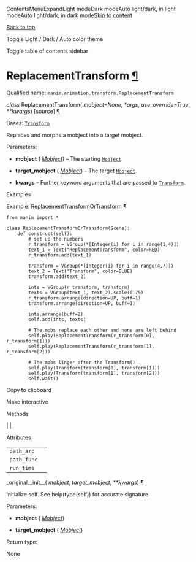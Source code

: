 ContentsMenuExpandLight modeDark modeAuto light/dark, in light modeAuto light/dark, in dark mode[Skip to content](https://docs.manim.community/en/stable/reference/manim.animation.transform.ReplacementTransform.html#furo-main-content)

[Back to top](https://docs.manim.community/en/stable/reference/manim.animation.transform.ReplacementTransform.html#)

Toggle Light / Dark / Auto color theme

Toggle table of contents sidebar

# ReplacementTransform [¶](https://docs.manim.community/en/stable/reference/manim.animation.transform.ReplacementTransform.html\#replacementtransform "Link to this heading")

Qualified name: `manim.animation.transform.ReplacementTransform`

_class_ ReplacementTransform( _mobject=None_, _\*args_, _use\_override=True_, _\*\*kwargs_) [\[source\]](https://docs.manim.community/en/stable/_modules/manim/animation/transform.html#ReplacementTransform) [¶](https://docs.manim.community/en/stable/reference/manim.animation.transform.ReplacementTransform.html#manim.animation.transform.ReplacementTransform "Link to this definition")

Bases: [`Transform`](https://docs.manim.community/en/stable/reference/manim.animation.transform.Transform.html#manim.animation.transform.Transform "manim.animation.transform.Transform")

Replaces and morphs a mobject into a target mobject.

Parameters:

- **mobject** ( [_Mobject_](https://docs.manim.community/en/stable/reference/manim.mobject.mobject.Mobject.html#manim.mobject.mobject.Mobject "manim.mobject.mobject.Mobject")) – The starting [`Mobject`](https://docs.manim.community/en/stable/reference/manim.mobject.mobject.Mobject.html#manim.mobject.mobject.Mobject "manim.mobject.mobject.Mobject").

- **target\_mobject** ( [_Mobject_](https://docs.manim.community/en/stable/reference/manim.mobject.mobject.Mobject.html#manim.mobject.mobject.Mobject "manim.mobject.mobject.Mobject")) – The target [`Mobject`](https://docs.manim.community/en/stable/reference/manim.mobject.mobject.Mobject.html#manim.mobject.mobject.Mobject "manim.mobject.mobject.Mobject").

- **kwargs** – Further keyword arguments that are passed to [`Transform`](https://docs.manim.community/en/stable/reference/manim.animation.transform.Transform.html#manim.animation.transform.Transform "manim.animation.transform.Transform").


Examples

Example: ReplacementTransformOrTransform [¶](https://docs.manim.community/en/stable/reference/manim.animation.transform.ReplacementTransform.html#replacementtransformortransform)

```
from manim import *

class ReplacementTransformOrTransform(Scene):
    def construct(self):
        # set up the numbers
        r_transform = VGroup(*[Integer(i) for i in range(1,4)])
        text_1 = Text("ReplacementTransform", color=RED)
        r_transform.add(text_1)

        transform = VGroup(*[Integer(i) for i in range(4,7)])
        text_2 = Text("Transform", color=BLUE)
        transform.add(text_2)

        ints = VGroup(r_transform, transform)
        texts = VGroup(text_1, text_2).scale(0.75)
        r_transform.arrange(direction=UP, buff=1)
        transform.arrange(direction=UP, buff=1)

        ints.arrange(buff=2)
        self.add(ints, texts)

        # The mobs replace each other and none are left behind
        self.play(ReplacementTransform(r_transform[0], r_transform[1]))
        self.play(ReplacementTransform(r_transform[1], r_transform[2]))

        # The mobs linger after the Transform()
        self.play(Transform(transform[0], transform[1]))
        self.play(Transform(transform[1], transform[2]))
        self.wait()

```

Copy to clipboard

Make interactive

Methods

|
|

Attributes

|     |     |
| --- | --- |
| `path_arc` |  |
| `path_func` |  |
| `run_time` |  |

\_original\_\_init\_\_( _mobject_, _target\_mobject_, _\*\*kwargs_) [¶](https://docs.manim.community/en/stable/reference/manim.animation.transform.ReplacementTransform.html#manim.animation.transform.ReplacementTransform._original__init__ "Link to this definition")

Initialize self. See help(type(self)) for accurate signature.

Parameters:

- **mobject** ( [_Mobject_](https://docs.manim.community/en/stable/reference/manim.mobject.mobject.Mobject.html#manim.mobject.mobject.Mobject "manim.mobject.mobject.Mobject"))

- **target\_mobject** ( [_Mobject_](https://docs.manim.community/en/stable/reference/manim.mobject.mobject.Mobject.html#manim.mobject.mobject.Mobject "manim.mobject.mobject.Mobject"))


Return type:

None